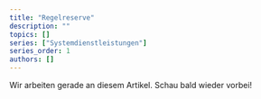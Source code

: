```yaml
---
title: "Regelreserve"
description: ""
topics: []
series: ["Systemdienstleistungen"]
series_order: 1
authors: []
---
```


Wir arbeiten gerade an diesem Artikel. Schau bald wieder vorbei!
